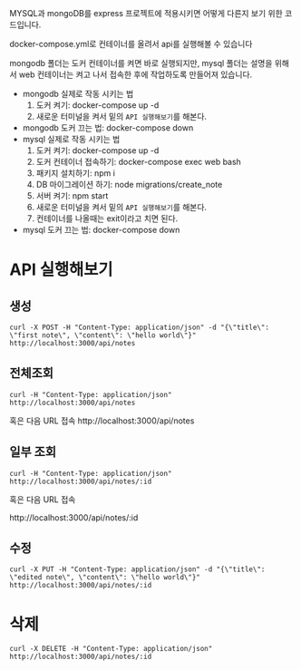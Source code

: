 MYSQL과 mongoDB를 express 프로젝트에 적용시키면 어떻게 다른지 보기 위한 코드입니다.

docker-compose.yml로 컨테이너를 올려서 api를 실행해볼 수 있습니다

mongodb 폴더는 도커 컨테이너를 켜면 바로 실행되지만, mysql 폴더는 설명을 위해서 web 컨테이너는 켜고 나서 접속한 후에 작업하도록 만들어져 있습니다.

- mongodb 실제로 작동 시키는 법
  1. 도커 켜기: docker-compose up -d
  2. 새로운 터미널을 켜서 밑의 `API 실행해보기`를 해본다.
- mongodb 도커 끄는 법: docker-compose down
- mysql 실제로 작동 시키는 법
  1. 도커 켜기: docker-compose up -d
  2. 도커 컨테이너 접속하기: docker-compose exec web bash
  3. 패키지 설치하기: npm i
  4. DB 마이그레이션 하기: node migrations/create_note
  5. 서버 켜기: npm start
  6. 새로운 터미널을 켜서 밑의 `API 실행해보기`를 해본다.
  7. 컨테이너를 나올때는 exit이라고 치면 된다.
- mysql 도커 끄는 법: docker-compose down

# API 실행해보기
## 생성
```
curl -X POST -H "Content-Type: application/json" -d "{\"title\": \"first note\", \"content\": \"hello world\"}" http://localhost:3000/api/notes
```
## 전체조회
```
curl -H "Content-Type: application/json" http://localhost:3000/api/notes
```
혹은 다음 URL 접속
http://localhost:3000/api/notes

## 일부 조회
```
curl -H "Content-Type: application/json" http://localhost:3000/api/notes/:id
```
혹은 다음 URL 접속

http://localhost:3000/api/notes/:id

## 수정
```
curl -X PUT -H "Content-Type: application/json" -d "{\"title\": \"edited note\", \"content\": \"hello world\"}" http://localhost:3000/api/notes/:id
```

# 삭제
```
curl -X DELETE -H "Content-Type: application/json" http://localhost:3000/api/notes/:id
```
